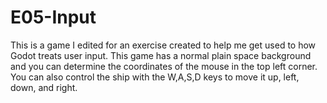 # E05-Input

This is a game I edited for an exercise  created to help me get used to how Godot treats user input. 
This game has a normal plain space background and you can determine the coordinates of the mouse in the top left corner. 
You can also control the ship with the W,A,S,D keys to move it up, left, down, and right.


